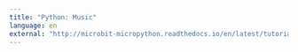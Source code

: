 ```yaml
---
title: "Python: Music"
language: en
external: "http://microbit-micropython.readthedocs.io/en/latest/tutorials/music.html"
---
```

